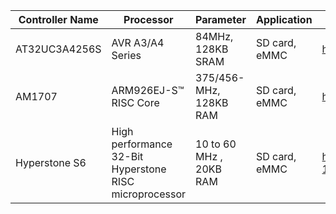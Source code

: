 | Controller Name  | Processor | Parameter | Application | link |
| ------------- | ------------- | ------------- | ------------- | ------------- |
| AT32UC3A4256S  | AVR A3/A4 Series  | 84MHz, 128KB SRAM | SD card, eMMC | https://www.microchip.com/wwwproducts/en/AT32uc3a4256s |
| AM1707  | ARM926EJ-S™ RISC Core  | 375/456-MHz, 128KB RAM | SD card, eMMC | https://www.mouser.com/catalog/specsheets/texas%20instruments_am1707.pdf |
| Hyperstone S6 | High performance 32-Bit Hyperstone RISC microprocessor  | 10 to 60 MHz , 20KB RAM | SD card, eMMC | https://www.hyperstone.com/en/SD-MMC-Controller-NAND-Flash-S6-1901.html |
